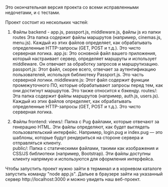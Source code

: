 
Это окончательная версия проекта со всеми исправленными недочетами, и с тестами.

Проект состоит из нескольких частей:

1) Файлы backend - app.js, passport.js, middleware.js, файлы js из папки routes Эта папка содержит файлы маршрутов (например, cinemas.js, menu.js). Каждый из этих файлов определяет, как обрабатывать определенные HTTP-запросы (GET, POST и т.д.). Это чисто серверная логика.
app.js: Это основной файл вашего приложения, который настраивает сервер, определяет маршруты и использует middleware. Он отвечает за обработку запросов и маршрутизацию.
passport.js: Этот файл, скорее всего, отвечает за аутентификацию пользователей, используя библиотеку Passport.js. Это часть серверной логики.
middleware.js: Этот файл содержит функции промежуточного ПО, которые обрабатывают запросы перед тем, как они достигнут маршрутов. Это также относится к бэкенду.
routes/: Эта папка содержит файлы маршрутов (например, auth.js, users.js). Каждый из этих файлов определяет, как обрабатывать определенные HTTP-запросы (GET, POST и т.д.). Это чисто серверная логика.

2) Файлы  frontend:
views/: Папка с Pug файлами, которые отвечают за генерацию HTML. Эти файлы определяют, как будет выглядеть пользовательский интерфейс. Например, login.pug и index.pug — это шаблоны, которые будут рендериться на стороне сервера и отправляться клиенту.  
public/: Папка с статическими файлами, такими как изображения и CSS/JS библиотеки (например, Bootstrap). Эти файлы доступны клиенту напрямую и используются для оформления интерфейса.


Чтобы запустить проект нужно зайти в терминал и в корневом каталоге запустить команду "node app.js".
Дальее в браузере зайти на указанный сервер http://localhost:3000 и можно увидеть наш веб-проект.
